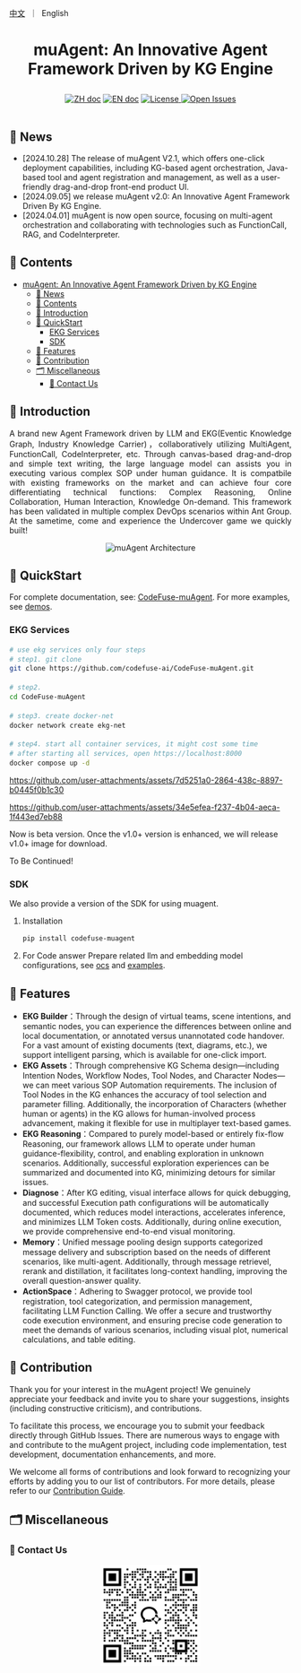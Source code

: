 <p align="left">
    <a href="README_zh.md">中文</a>&nbsp ｜ &nbsp<a>English&nbsp </a>
</p>

# <p align="center">muAgent: An Innovative Agent Framework Driven by KG Engine</p>

<p align="center">
    <a href="README.md"><img src="https://img.shields.io/badge/文档-中文版-yellow.svg" alt="ZH doc"></a>
    <a href="README_en.md"><img src="https://img.shields.io/badge/document-English-yellow.svg" alt="EN doc"></a>
    <a href="LICENSE.md"><img src="https://img.shields.io/badge/license-Apache%202.0-yellow" alt="License">
    <a href="https://github.com/codefuse-ai/CodeFuse-muAgent/issues">
      <img alt="Open Issues" src="https://img.shields.io/github/issues-raw/codefuse-ai/CodeFuse-muAgent" />
    </a>
    <br><br>
</p>

## 🔔 News

- [2024.10.28] The release of muAgent V2.1, which offers one-click deployment capabilities, including KG-based agent orchestration, Java-based tool and agent registration and management, as well as a user-friendly drag-and-drop front-end product UI.
- [2024.09.05] we release muAgent v2.0: An Innovative Agent Framework Driven By KG Engine.
- [2024.04.01] muAgent is now open source, focusing on multi-agent orchestration and collaborating with technologies such as FunctionCall, RAG, and CodeInterpreter.

## 📜 Contents

- [muAgent: An Innovative Agent Framework Driven by KG Engine](#muagent-an-innovative-agent-framework-driven-by-kg-engine)
  - [🔔 News](#-news)
  - [📜 Contents](#-contents)
  - [🤝 Introduction](#-introduction)
  - [🚀 QuickStart](#-quickstart)
    - [EKG Services](#ekg-services)
    - [SDK](#sdk)
  - [🧭 Features](#-features)
  - [🤗 Contribution](#-contribution)
  - [🗂 Miscellaneous](#-miscellaneous)
    - [📱 Contact Us](#-contact-us)

## 🤝 Introduction

<p align="justify">
A brand new Agent Framework driven by LLM and EKG(Eventic Knowledge Graph,  Industry Knowledge Carrier)，collaboratively utilizing MultiAgent, FunctionCall, CodeInterpreter, etc. Through canvas-based drag-and-drop and simple text writing, the large language model can assists you in executing various complex SOP under human guidance. It is compatbile with existing frameworks on the market and can achieve four core differentiating technical functions: Complex Reasoning, Online Collaboration, Human Interaction, Knowledge On-demand.
This framework has been validated in multiple complex DevOps scenarios within Ant Group. At the sametime, come and experience the Undercover game we quickly built!
</p>
<div align="center">
  <img src="docs/resources/ekg-arch-en.webp" alt="muAgent Architecture" width="770">
</div>

## 🚀 QuickStart

For complete documentation, see: [CodeFuse-muAgent](https://codefuse.ai/docs/api-docs/MuAgent/overview/multi-agent).
For more examples, see [demos](https://codefuse.ai/docs/api-docs/MuAgent/connector/customed_examples).

### EKG Services

```bash
# use ekg services only four steps
# step1. git clone
git clone https://github.com/codefuse-ai/CodeFuse-muAgent.git

# step2. 
cd CodeFuse-muAgent

# step3. create docker-net
docker network create ekg-net

# step4. start all container services, it might cost some time
# after starting all services, open https://localhost:8000
docker compose up -d
```

<https://github.com/user-attachments/assets/7d5251a0-2864-438c-8897-b0445f0b1c30>

<https://github.com/user-attachments/assets/34e5efea-f237-4b04-aeca-1f443ed7eb88>

Now is beta version. Once the v1.0+ version is enhanced, we will release v1.0+ image for download.

To Be Continued!

### SDK

We also provide a version of the SDK for using muagent.

1. Installation

    ```bash
    pip install codefuse-muagent
    ```

2. For Code answer Prepare related llm and embedding model configurations, see [ocs](https://codefuse.ai/docs/api-docs/MuAgent/connector/customed_examples) and [examples](https://github.com/codefuse-ai/CodeFuse-muAgent/tree/main/examples).

## 🧭 Features

- **EKG Builder**：Through the design of virtual teams, scene intentions, and semantic nodes, you can experience the differences between online and local documentation, or annotated versus unannotated code handover. For a vast amount of existing documents (text, diagrams, etc.), we support intelligent parsing, which is available for one-click import.
- **EKG Assets**：Through comprehensive KG Schema design—including Intention Nodes, Workflow Nodes, Tool Nodes, and Character Nodes—we can meet various SOP Automation requirements. The inclusion of Tool Nodes in the KG enhances the accuracy of tool selection and parameter filling. Additionally, the incorporation of Characters (whether human or agents) in the KG allows for human-involved process advancement, making it flexible for use in multiplayer text-based games.
- **EKG Reasoning**：Compared to purely model-based or entirely fix-flow Reasoning, our framework allows LLM to operate under human guidance-flexibility, control, and enabling exploration in unknown scenarios. Additionally, successful exploration experiences can be summarized and documented into KG, minimizing detours for similar issues.
- **Diagnose**：After KG editing, visual interface allows for quick debugging, and successful Execution path configurations will be automatically documented, which reduces model interactions, accelerates inference, and minimizes LLM Token costs. Additionally, during online execution, we provide comprehensive end-to-end visual monitoring.
- **Memory**：Unified message pooling design supports categorized message delivery and subscription based on the needs of different scenarios, like multi-agent. Additionally, through message retrievel, rerank and distillation, it facilitates long-context handling, improving the overall question-answer quality.
- **ActionSpace**：Adhering to Swagger protocol, we provide tool registration, tool categorization, and permission management, facilitating LLM Function Calling. We offer a secure and trustworthy code execution environment, and ensuring precise code generation to meet the demands of various scenarios, including visual plot, numerical calculations, and table editing.

## 🤗 Contribution

Thank you for your interest in the muAgent project! We genuinely appreciate your feedback and invite you to share your suggestions, insights (including constructive criticism), and contributions.

To facilitate this process, we encourage you to submit your feedback directly through GitHub Issues. There are numerous ways to engage with and contribute to the muAgent project, including code implementation, test development, documentation enhancements, and more.

We welcome all forms of contributions and look forward to recognizing your efforts by adding you to our list of contributors. For more details, please refer to our [Contribution Guide](https://codefuse-ai.github.io/contribution/contribution).

## 🗂 Miscellaneous

### 📱 Contact Us

<div align=center>
  <img src="docs/resources/wechat.png" alt="图片", width="180">
</div>


